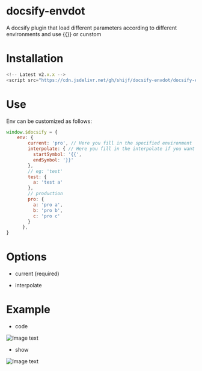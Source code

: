 # docsify-envdot
A docsify plugin that load different parameters according to different environments and use {{}} or cunstom
# Installation

```js   
<!-- Latest v2.x.x -->
<script src="https://cdn.jsdelivr.net/gh/shijf/docsify-envdot/docsify-envdot.min.js"></script>
```

# Use

Env can be customized as follows:

```js
window.$docsify = {
    env: {
        current: 'pro', // Here you fill in the specified environment
        interpolate: { // Here you fill in the interpolate if you want 
          startSymbol: '{{', 
          endSymbol: '}}'
        },
        // eg: 'test'
        test: { 
          a: 'test a'
        },
        // production
        pro: {
          a: 'pro a',
          b: 'pro b',
          c: 'pro c'
        }
      },
}
```

# Options

- current (required)


- interpolate 

# Example


- code

![Image text](https://cdn.jsdelivr.net/gh/shijf/docsify-envdot/source.png)


- show 

![Image text](https://cdn.jsdelivr.net/gh/shijf/docsify-envdot/show.png)
